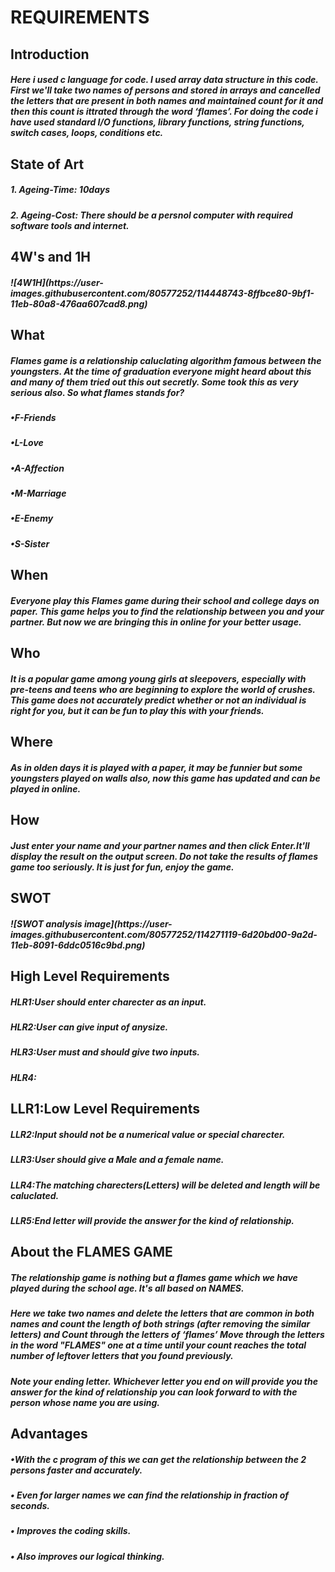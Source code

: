 <h1>REQUIREMENTS
  
<h2>Introduction
  
  
<h5>Here i used c language for code. I used array data structure in this code. First we'll take two names of persons and stored in arrays
and cancelled the letters that are present in both names and maintained count for it and then this count is ittrated through the word
‘flames’. For doing the code i have used standard I/O functions, library functions, string functions, switch cases, loops, conditions etc.

<h2>State of Art
<h5>1. Ageing-Time: 10days
<h5>2. Ageing-Cost: There should be a persnol computer with required software tools and internet.
  
<h2>4W's and 1H
  
<h5>![4W1H](https://user-images.githubusercontent.com/80577252/114448743-8ffbce80-9bf1-11eb-80a8-476aa607cad8.png)

<h2>What
<h5>Flames game is a relationship caluclating algorithm famous between the youngsters. At the time of graduation everyone might heard about this and many of them tried out this out secretly. Some took this as very serious also. So what flames stands for?
<h5>•F-Friends
<h5>•L-Love
<h5>•A-Affection
<h5>•M-Marriage
<h5>•E-Enemy
<h5>•S-Sister
<h2>When
<h5>Everyone play this Flames game during their school and college days on paper. This game helps you to find the relationship between you and your partner. But now we are bringing this in online for your better usage.
<h2>Who
<h5>It is a popular game among young girls at sleepovers, especially with pre-teens and teens who are beginning to explore the world of crushes. This game does not accurately predict whether or not an individual is right for you, but it can be fun to play this with your friends.
<h2>Where
<h5>As in olden days it is played with a paper, it may be funnier but some youngsters played on walls also, now this game has updated and can be played in online.
<h2>How
<h5>Just enter your name and your partner names and then click Enter.It'll display the result on the output screen. Do not take the results of flames game too seriously. It is just for fun, enjoy the game.
<h2>SWOT
<h5>![SWOT analysis image](https://user-images.githubusercontent.com/80577252/114271119-6d20bd00-9a2d-11eb-8091-6ddc0516c9bd.png)
  
 <h2>High Level Requirements
  <h5>HLR1:User should enter charecter as an input.
  <h5>HLR2:User can give input of anysize.
  <h5>HLR3:User must and should give two inputs.
  <h5>HLR4:
    
 <h2>LLR1:Low Level Requirements
  <h5>LLR2:Input should not be a numerical value or special charecter.
  <h5>LLR3:User should give a Male and a female name.
  <h5>LLR4:The matching charecters(Letters) will be deleted and length will be caluclated.
  <h5>LLR5:End letter will provide the answer for the kind of relationship.
  
  
<h2>About the FLAMES GAME
  <h5>The relationship game is nothing but a flames game which we have played during the school age. It's all based on NAMES.
  <h5>Here we take two names and delete the letters that are common in both names and count the length of both strings (after removing the similar letters) and Count
      through the letters of ‘flames’ Move through the letters in the word "FLAMES" one at a time until your count reaches the total number of leftover letters that
      you found previously.
  <h5>Note your ending letter. Whichever letter you end on will provide you the answer for the kind of relationship you can look forward to with the person
      whose name you are using.
<h2>Advantages
  <h5>•With the c program of this we can get the relationship between the 2 persons faster and accurately.
  <h5>• Even for larger names we can find the relationship in fraction of seconds.
  <h5>• Improves the coding skills.
  <h5>• Also improves our logical thinking.
      
